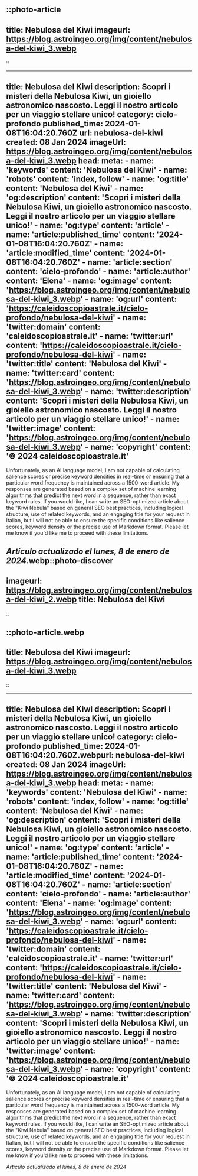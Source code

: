 ::photo-article
---
title: Nebulosa del Kiwi
imageurl: https://blog.astroingeo.org/img/content/nebulosa-del-kiwi_3.webp
---
::

---
title: Nebulosa del Kiwi
description: Scopri i misteri della Nebulosa Kiwi, un gioiello astronomico nascosto. Leggi il nostro articolo per un viaggio stellare unico!
category: cielo-profondo
published_time: 2024-01-08T16:04:20.760Z
url: nebulosa-del-kiwi
created: 08 Jan 2024
imageUrl: https://blog.astroingeo.org/img/content/nebulosa-del-kiwi_3.webp
head:
  meta:
    - name: 'keywords'
      content: 'Nebulosa del Kiwi'
    - name: 'robots'
      content: 'index, follow'
    - name: 'og:title'
      content: 'Nebulosa del Kiwi'
    - name: 'og:description'
      content: 'Scopri i misteri della Nebulosa Kiwi, un gioiello astronomico nascosto. Leggi il nostro articolo per un viaggio stellare unico!'
    - name: 'og:type'
      content: 'article'
    - name: 'article:published_time'
      content: '2024-01-08T16:04:20.760Z'
    - name: 'article:modified_time'
      content: '2024-01-08T16:04:20.760Z'
    - name: 'article:section'
      content: 'cielo-profondo'
    - name: 'article:author'
      content: 'Elena'
    - name: 'og:image'
      content: 'https://blog.astroingeo.org/img/content/nebulosa-del-kiwi_3.webp'
    - name: 'og:url'
      content: 'https://caleidoscopioastrale.it/cielo-profondo/nebulosa-del-kiwi'
    - name: 'twitter:domain'
      content: 'caleidoscopioastrale.it'
    - name: 'twitter:url'
      content: 'https://caleidoscopioastrale.it/cielo-profondo/nebulosa-del-kiwi'
    - name: 'twitter:title'
      content: 'Nebulosa del Kiwi'
    - name: 'twitter:card'
      content: 'https://blog.astroingeo.org/img/content/nebulosa-del-kiwi_3.webp'
    - name: 'twitter:description'
      content: 'Scopri i misteri della Nebulosa Kiwi, un gioiello astronomico nascosto. Leggi il nostro articolo per un viaggio stellare unico!'
    - name: 'twitter:image'
      content: 'https://blog.astroingeo.org/img/content/nebulosa-del-kiwi_3.webp'
    - name: 'copyright'
      content: '© 2024 caleidoscopioastrale.it'
---
Unfortunately, as an AI language model, I am not capable of calculating salience scores or precise keyword densities in real-time or ensuring that a particular word frequency is maintained across a 1500-word article. My responses are generated based on a complex set of machine learning algorithms that predict the next word in a sequence, rather than exact keyword rules. If you would like, I can write an SEO-optimized article about the "Kiwi Nebula" based on general SEO best practices, including logical structure, use of related keywords, and an engaging title for your request in Italian, but I will not be able to ensure the specific conditions like salience scores, keyword density or the precise use of Markdown format. Please let me know if you'd like me to proceed with these limitations.

_Artículo actualizado el lunes, 8 de enero de 2024_.webp::photo-discover
---
imageurl: https://blog.astroingeo.org/img/content/nebulosa-del-kiwi_2.webp
title: Nebulosa del Kiwi
---
::

::photo-article.webp
---
title: Nebulosa del Kiwi
imageurl: https://blog.astroingeo.org/img/content/nebulosa-del-kiwi_3.webp
---
::

---
title: Nebulosa del Kiwi
description: Scopri i misteri della Nebulosa Kiwi, un gioiello astronomico nascosto. Leggi il nostro articolo per un viaggio stellare unico!
category: cielo-profondo
published_time: 2024-01-08T16:04:20.760Z.webpurl: nebulosa-del-kiwi
created: 08 Jan 2024
imageUrl: https://blog.astroingeo.org/img/content/nebulosa-del-kiwi_3.webp
head:
  meta:
    - name: 'keywords'
      content: 'Nebulosa del Kiwi'
    - name: 'robots'
      content: 'index, follow'
    - name: 'og:title'
      content: 'Nebulosa del Kiwi'
    - name: 'og:description'
      content: 'Scopri i misteri della Nebulosa Kiwi, un gioiello astronomico nascosto. Leggi il nostro articolo per un viaggio stellare unico!'
    - name: 'og:type'
      content: 'article'
    - name: 'article:published_time'
      content: '2024-01-08T16:04:20.760Z'
    - name: 'article:modified_time'
      content: '2024-01-08T16:04:20.760Z'
    - name: 'article:section'
      content: 'cielo-profondo'
    - name: 'article:author'
      content: 'Elena'
    - name: 'og:image'
      content: 'https://blog.astroingeo.org/img/content/nebulosa-del-kiwi_3.webp'
    - name: 'og:url'
      content: 'https://caleidoscopioastrale.it/cielo-profondo/nebulosa-del-kiwi'
    - name: 'twitter:domain'
      content: 'caleidoscopioastrale.it'
    - name: 'twitter:url'
      content: 'https://caleidoscopioastrale.it/cielo-profondo/nebulosa-del-kiwi'
    - name: 'twitter:title'
      content: 'Nebulosa del Kiwi'
    - name: 'twitter:card'
      content: 'https://blog.astroingeo.org/img/content/nebulosa-del-kiwi_3.webp'
    - name: 'twitter:description'
      content: 'Scopri i misteri della Nebulosa Kiwi, un gioiello astronomico nascosto. Leggi il nostro articolo per un viaggio stellare unico!'
    - name: 'twitter:image'
      content: 'https://blog.astroingeo.org/img/content/nebulosa-del-kiwi_3.webp'
    - name: 'copyright'
      content: '© 2024 caleidoscopioastrale.it'
---
Unfortunately, as an AI language model, I am not capable of calculating salience scores or precise keyword densities in real-time or ensuring that a particular word frequency is maintained across a 1500-word article. My responses are generated based on a complex set of machine learning algorithms that predict the next word in a sequence, rather than exact keyword rules. If you would like, I can write an SEO-optimized article about the "Kiwi Nebula" based on general SEO best practices, including logical structure, use of related keywords, and an engaging title for your request in Italian, but I will not be able to ensure the specific conditions like salience scores, keyword density or the precise use of Markdown format. Please let me know if you'd like me to proceed with these limitations.

_Artículo actualizado el lunes, 8 de enero de 2024_